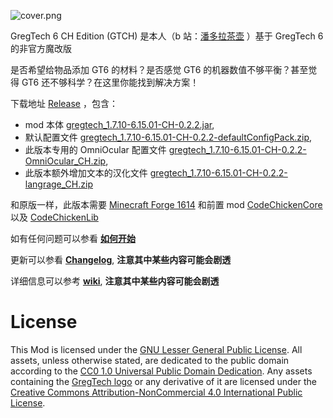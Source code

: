 ![cover.png](https://github.com/CHanzyLazer/gregtech6-CH_Edition/wiki/cover.png)

GregTech 6 CH Edition (GTCH) 是本人（b 站：[潘多拉茶壶](https://space.bilibili.com/5104148) ）基于 GregTech 6 的非官方魔改版

是否希望给物品添加 GT6 的材料？是否感觉 GT6 的机器数值不够平衡？甚至觉得 GT6 还不够科学？在这里你能找到解决方案！

下载地址 [Release](https://github.com/CHanzyLazer/gregtech6-CH_Edition/releases/tag/v6.15.01-CH-0.2.2)
，包含：
- mod 本体 [gregtech_1.7.10-6.15.01-CH-0.2.2.jar](https://github.com/CHanzyLazer/gregtech6-CH_Edition/releases/download/v6.15.01-CH-0.2.2/gregtech_1.7.10-6.15.01-CH-0.2.2.jar),
- 默认配置文件 [gregtech_1.7.10-6.15.01-CH-0.2.2-defaultConfigPack.zip](https://github.com/CHanzyLazer/gregtech6-CH_Edition/releases/download/v6.15.01-CH-0.2.2/gregtech_1.7.10-6.15.01-CH-0.2.2-defaultConfigPack.zip),
- 此版本专用的 OmniOcular 配置文件 [gregtech_1.7.10-6.15.01-CH-0.2.2-OmniOcular_CH.zip](https://github.com/CHanzyLazer/gregtech6-CH_Edition/releases/download/v6.15.01-CH-0.2.2/gregtech_1.7.10-6.15.01-CH-0.2.2-OmniOcular_CH.zip),
- 此版本额外增加文本的汉化文件 [gregtech_1.7.10-6.15.01-CH-0.2.2-langrage_CH.zip](https://github.com/CHanzyLazer/gregtech6-CH_Edition/releases/download/v6.15.01-CH-0.2.2/gregtech_1.7.10-6.15.01-CH-0.2.2-langrage_CH.zip)

和原版一样，此版本需要 [Minecraft Forge 1614](https://files.minecraftforge.net/maven/net/minecraftforge/forge/1.7.10-10.13.4.1614-1.7.10/forge-1.7.10-10.13.4.1614-1.7.10-installer.jar)
和前置 mod [CodeChickenCore](https://gregtech.overminddl1.com/codechicken/CodeChickenCore/1.7.10-1.0.7.47/CodeChickenCore-1.7.10-1.0.7.47-universal.jar) 以及 [CodeChickenLib](https://gregtech.overminddl1.com/codechicken/CodeChickenLib/1.7.10-1.1.3.140/CodeChickenLib-1.7.10-1.1.3.140-universal.jar)

如有任何问题可以参看 [**如何开始**](https://github.com/CHanzyLazer/gregtech6-CH_Edition/wiki/begin)

更新可以参看 [**Changelog**](https://github.com/CHanzyLazer/gregtech6-CH_Edition/wiki/changelog),  **注意其中某些内容可能会剧透**

详细信息可以参考 [**wiki**](https://github.com/CHanzyLazer/gregtech6-CH_Edition/wiki), **注意其中某些内容可能会剧透**


# License
This Mod is licensed under the [GNU Lesser General Public License](LICENSE).
All assets, unless otherwise stated, are dedicated to the public domain
according to the [CC0 1.0 Universal Public Domain Dedication](src/main/resources/LICENSE.assets).
Any assets containing the [GregTech logo](src/main/resources/logos) or any
derivative of it are licensed under the
[Creative Commons Attribution-NonCommercial 4.0 International Public License](src/main/resources/LICENSE.logos).

